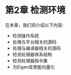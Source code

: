 # 第2章 检测环境

在本章，我们将介绍以下内容:

* 检测操作系统
* 处理与平台相关的源码
* 处理与编译器相关的源码
* 检测处理器体系结构
* 检测处理器指令集
* 为Eigen库使能向量化